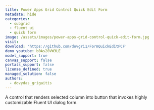 ```yaml
---
title: Power Apps Grid Control Quick Edit Form
metadate: hide
categories:
  - subgrid
  - fluent ui
  - quick form
image: /assets/images/power-apps-grid-control-quick-edit-form.jpg
visit: 
download: 'https://github.com/dovgri1/FormQuickEditPCF'
demo_youtube: b0As20VW3LE
model_support: true
canvas_support: false
portals_support: false
license_defined: true
managed_solution: false
authors:
  - dovydas_grigaitis
---
```

A control that renders selected column into button that invokes highly customizable Fluent UI dialog form.
